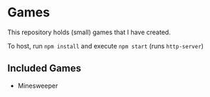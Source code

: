 # Games

This repository holds (small) games that I have created.

To host, run `npm install` and execute `npm start` (runs `http-server`)

## Included Games
- Minesweeper